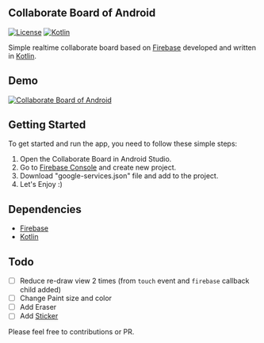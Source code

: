 ## Collaborate Board of Android
[![License](http://img.shields.io/badge/License-MIT-green.svg?style=flat)](https://github.com/minibugdev/Collaborate-Board/blob/master/LICENSE)
[![Kotlin](https://img.shields.io/badge/kotlin-1.1.1-blue.svg)](http://kotlinlang.org)

Simple realtime collaborate board based on [Firebase](https://firebase.google.com/docs/android/setup) developed and written in [Kotlin](http://kotlinlang.org).

## Demo
[![Collaborate Board of Android](https://www.youtube.com/yt/img/logo_1x.png)](https://www.youtube.com/watch?v=-YzpPoTy7Ys)

## Getting Started

To get started and run the app, you need to follow these simple steps:

1. Open the Collaborate Board in Android Studio.
2. Go to [Firebase Console](https://console.firebase.google.com/) and create new project.
3. Download "google-services.json" file and add to the project.
4. Let's Enjoy :)

## Dependencies
- [Firebase](https://firebase.google.com/docs/android/setup)
- [Kotlin](http://kotlinlang.org)

## Todo
- [ ] Reduce re-draw view 2 times (from `touch` event and `firebase` callback child added)
- [ ] Change Paint size and color
- [ ] Add Eraser
- [ ] Add [Sticker](https://medium.com/uptech-team/how-to-create-snapchat-like-stickers-for-android-50512957c351#.5abwfbcwq)

Please feel free to contributions or PR.
